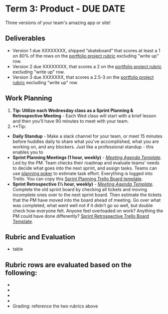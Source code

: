 # Term 3: Product - DUE DATE

Three versions of your team's amazing app or site!

## Deliverables

- Version 1 due XXXXXXXX, shipped “skateboard” that scores at least a 1 on 80% of the rows on the [portfolio project rubric](http://make.sc/portfolio-project-rubric) excluding "write up" row.
- Version 2 due XXXXXXXX, that scores a 2 on the [portfolio project rubric](http://make.sc/portfolio-project-rubric) excluding "write up" row.
- Version 3 due XXXXXXX, that scores a 2.5-3 on the [portfolio project rubric](http://make.sc/portfolio-project-rubric) excluding "write up" row.

## Work Planning

1. **Tip: Utilize each Wednesday class as a Sprint Planning & Retrospective Meeting** - Each Wed class will start with a brief lesson and then you'll have 90 minutes to meet with your team.
1. **Tip: 

- **Daily Standup** - Make a slack channel for your team, or meet 15 minutes before huddles daily to share what you've accomplished, what you are working on, and any blockers. Just like a professional standup - this enables you to 
- **Sprint Planning Meetings (1 hour, weekly)** - *[Meeting Agenda Template](https://docs.google.com/document/d/1n6IDYJ9jW2lWaTu5uf7qXEd3ihgQIByxsr-4RHjldBI/edit#heading=h.xffidahcubfs)*. Led by the PM. Team checks their roadmap and evaluate teams’ needs to decide what goes into the next sprint, and assign tasks. Teams can use [planning poker](https://en.wikipedia.org/wiki/Planning_poker) to estimate task effort. Everything is logged into Trello. You can copy this [Sprint Planning Trello Board template](https://trello.com/b/ftyBKJb3/eng-sprint-board-template).
- **Sprint Retrospective (½ hour, weekly)** - *[Meeting Agenda Template](https://docs.google.com/document/d/1n6IDYJ9jW2lWaTu5uf7qXEd3ihgQIByxsr-4RHjldBI/edit#heading=h.10t6cnudbcpw)*. Complete the old sprint board by checking all tickets and moving incomplete ones over to the next sprint board. Then estimate the tickets that the PM have moved into the board ahead of meeting. Go over what was completed, what went well not if it didn’t go so well, but double check how everyone felt. Anyone feel overloaded on work? Anything the PM could have done differently? [Sprint Retrospective Trello Board Template](https://trello.com/b/8tEv8Uaj/eng-retro-board-template).

## Rubric and Evaluation
- table





## Rubric rows are evaluated based on the following:
-
-
-
-
- Grading: reference the two rubrics above
